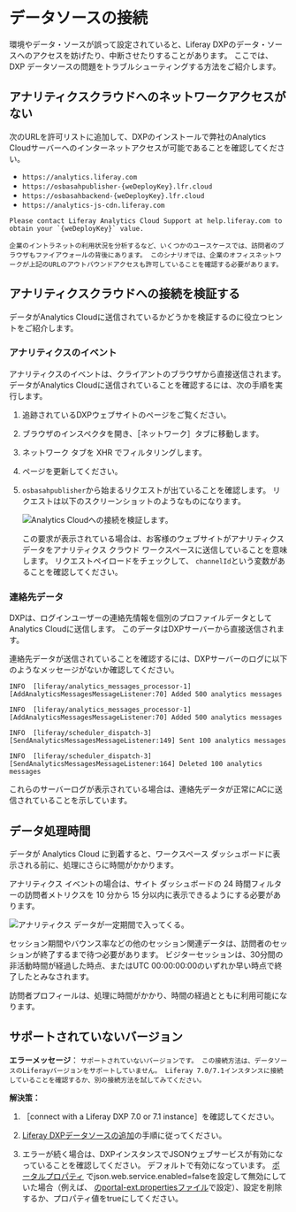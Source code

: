 # データソースの接続

環境やデータ・ソースが誤って設定されていると、Liferay DXPのデータ・ソースへのアクセスを妨げたり、中断させたりすることがあります。 ここでは、DXP データソースの問題をトラブルシューティングする方法をご紹介します。

## アナリティクスクラウドへのネットワークアクセスがない

次のURLを許可リストに追加して、DXPのインストールで弊社のAnalytics Cloudサーバーへのインターネットアクセスが可能であることを確認してください。

-   `https://analytics.liferay.com`
-   `https://osbasahpublisher-{weDeployKey}.lfr.cloud`
-   `https://osbasahbackend-{weDeployKey}.lfr.cloud`
-   `https://analytics-js-cdn.liferay.com`

```{note}
Please contact Liferay Analytics Cloud Support at help.liferay.com to obtain your `{weDeployKey}` value.
```

```{important}
企業のイントラネットの利用状況を分析するなど、いくつかのユースケースでは、訪問者のブラウザもファイアウォールの背後にあります。 このシナリオでは、企業のオフィスネットワークが上記のURLのアウトバウンドアクセスも許可していることを確認する必要があります。
```

## アナリティクスクラウドへの接続を検証する

データがAnalytics Cloudに送信されているかどうかを検証するのに役立つヒントをご紹介します。

### アナリティクスのイベント

アナリティクスのイベントは、クライアントのブラウザから直接送信されます。 データがAnalytics Cloudに送信されていることを確認するには、次の手順を実行します。

1.  追跡されているDXPウェブサイトのページをご覧ください。

2.  ブラウザのインスペクタを開き、［ネットワーク］タブに移動します。

3.  ネットワーク タブを XHR でフィルタリングします。

4.  ページを更新してください。

5.  `osbasahpublisher`から始まるリクエストが出ていることを確認します。 リクエストは以下のスクリーンショットのようなものになります。

    ![Analytics Cloudへの接続を検証します。](connecting-data-sources/images/01.png)

    この要求が表示されている場合は、お客様のウェブサイトがアナリティクス データをアナリティクス クラウド ワークスペースに送信していることを意味します。 リクエストペイロードをチェックして、 `channelId`という変数があることを確認してください。

### 連絡先データ

DXPは、ログインユーザーの連絡先情報を個別のプロファイルデータとしてAnalytics Cloudに送信します。 このデータはDXPサーバーから直接送信されます。

連絡先データが送信されていることを確認するには、DXPサーバーのログに以下のようなメッセージがないか確認してください。

    INFO  [liferay/analytics_messages_processor-1][AddAnalyticsMessagesMessageListener:70] Added 500 analytics messages
    
    INFO  [liferay/analytics_messages_processor-1][AddAnalyticsMessagesMessageListener:70] Added 500 analytics messages
    
    INFO  [liferay/scheduler_dispatch-3][SendAnalyticsMessagesMessageListener:149] Sent 100 analytics messages
    
    INFO  [liferay/scheduler_dispatch-3][SendAnalyticsMessagesMessageListener:164] Deleted 100 analytics messages

これらのサーバーログが表示されている場合は、連絡先データが正常にACに送信されていることを示しています。

## データ処理時間

データが Analytics Cloud に到着すると、ワークスペース ダッシュボードに表示される前に、処理にさらに時間がかかります。

アナリティクス イベントの場合は、サイト ダッシュボードの 24 時間フィルターの訪問者メトリクスを 10 分から 15 分以内に表示できるようにする必要があります。

![アナリティクス データが一定期間で入ってくる。](connecting-data-sources/images/02.png)

セッション期間やバウンス率などの他のセッション関連データは、訪問者のセッションが終了するまで待つ必要があります。 ビジターセッションは、30分間の非活動時間が経過した時点、またはUTC 00:00:00:00のいずれか早い時点で終了したとみなされます。

訪問者プロフィールは、処理に時間がかかり、時間の経過とともに利用可能になります。

## サポートされていないバージョン

**エラーメッセージ**： `サポートされていないバージョンです。 この接続方法は、データソースのLiferayバージョンをサポートしていません。 Liferay 7.0/7.1インスタンスに接続していることを確認するか、別の接続方法を試してみてください。`

**解決策：**

1.  ［connect with a Liferay DXP 7.0 or 7.1 instance］を確認してください。

2.  [Liferay DXPデータソースの追加](../getting-started/connecting-data-sources/connecting-liferay-dxp-using-oauth.md)の手順に従ってください。

3.  エラーが続く場合は、DXPインスタンスでJSONウェブサービスが有効になっていることを確認してください。 デフォルトで有効になっています。 [ポータルプロパティ](https://docs.liferay.com/dxp/portal/7.1-latest/propertiesdoc/portal.properties.html#JSON) でjson.web.service.enabled=falseを設定して無効にしていた場合（例えば、 [のportal-ext.propertiesファイル](https://learn.liferay.com/dxp/7.x/en/installation-and-upgrades/reference/portal-properties.html)で設定）、設定を削除するか、プロパティ値をtrueにしてください。
